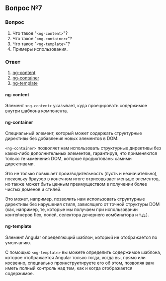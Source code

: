 ## Вопрос №7

### Вопрос 

1) Что такое "`<ng-content>`"?
2) Что такое "`<ng-container>`"?
3) Что такое "`<ng-template>`"?
4) Примеры использования.

### Ответ

1) [ng-content](https://angular.dev/guide/components/content-projection)
2) [ng-container](https://angular.dev/api/core/ng-container)
3) [ng-template](https://angular.dev/api/core/ng-template)

#### ng-content

Элемент `<ng-content>` указывает, куда проецировать содержимое внутри шаблона компонента.

#### ng-container

Специальный элемент, который может содержать структурные директивы без добавления новых элементов в DOM.

`<ng-container>` позволяет нам использовать структурные директивы без каких-либо дополнительных элементов, гарантируя, что применяются только те изменения DOM, которые продиктованы самими директивами.

Это не только повышает производительность (пусть и незначительно), поскольку браузер в конечном итоге отрисовывает меньше элементов, но также может быть ценным преимуществом в получении более чистых доменов и стилей.

Это может, например, позволить нам использовать структурные директивы без нарушения стиля, зависящего от точной структуры DOM (как, например, те, которые мы получаем при использовании контейнеров flex, полей, селектора дочернего комбинатора и т.д.).

#### ng-template

Элемент Angular определяющий шаблон, который не отображается по умолчанию.

С помощью `<ng-template>` вы можете определить содержимое шаблона, которое отображается Angular только тогда, когда вы, прямо или косвенно, специально проинструктируете его об этом, позволяя вам иметь полный контроль над тем, как и когда отображается содержимое.

